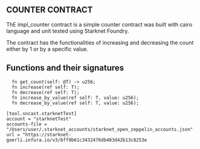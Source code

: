 ## COUNTER CONTRACT

ThE impl_counter contract is a simple counter contract was built with cairo language and unit tested using Starknet Foundry.

The contract has the functionalities of increasing and decreasing the count either by 1 or by a specific value.

## Functions and their signatures

```
  fn get_count(self: @T) -> u256;
  fn increase(ref self: T);
  fn decrease(ref self: T);
  fn increase_by_value(ref self: T, value: u256);
  fn decrease_by_value(ref self: T, value: u256);
```

```
[tool.sncast.starknetTest]
account = "starknetTest"
accounts-file = "/Users/user/.starknet_accounts/starknet_open_zeppelin_accounts.json"
url = "https://starknet-goerli.infura.io/v3/bff9b61c3432476db483d42b13c8253e
```
